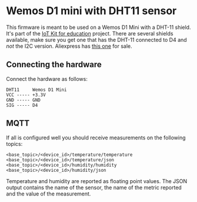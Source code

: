 # Wemos D1 mini with DHT11 sensor

This firmware is meant to be used on a Wemos D1 Mini with a DHT-11 shield. It's part of the [IoT Kit for education](https://www.iot-kit.nl) project.
There are several shields available, make sure you get one that has the DHT-11 connected to D4 and *not* the I2C version. 
Aliexpress has [this one](https://www.aliexpress.com/item/Free-Shipping-DHT-Shield-For-Wemos-D1-Mini-DHT11-Single-Bus-Digital-Temperature-And-Humidity-Sensor/32792325206.html) for sale.


## Connecting the hardware
Connect the hardware as follows: 

```
DHT11     Wemos D1 Mini
VCC ----- +3.3V
GND ----- GND
SIG ----- D4
```
## MQTT
If all is configured well you should receive measurements on the following topics:

```
<base_topic>/<device_id>/temperature/temperature
<base_topic>/<device_id>/temperature/json
<base_topic>/<device_id>/humidity/humidity
<base_topic>/<device_id>/humidity/json
```

Temperature and humidity are reported as floating point values.
The JSON output contains the name of the sensor, the name of the metric reported and the value of the measurement.
